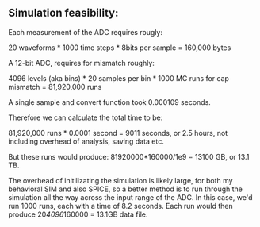 ## Simulation feasibility:

Each measurement of the ADC requires rougly:

20 waveforms * 1000 time steps * 8bits per sample = 160,000 bytes

A 12-bit ADC, requires for mismatch roughly:

4096 levels (aka bins) * 20 samples per bin * 1000 MC runs for cap mismatch = 81,920,000 runs

A single sample and convert function took 0.000109 seconds.

Therefore we can calculate the total time to be:

81,920,000 runs * 0.0001 second = 9011 seconds, or 2.5 hours, not including overhead of analysis, saving data etc.

But these runs would produce: 81920000*160000/1e9 = 13100 GB, or 13.1 TB.

The overhead of initilizating the simulation is likely large, for both my behavioral SIM and also SPICE, so a better method is to run through the simulation all the way across the input range of the ADC. In this case, we'd run 1000 runs, each with a time of 8.2 seconds. Each run would then produce 20*4096*160000 = 13.1GB data file.